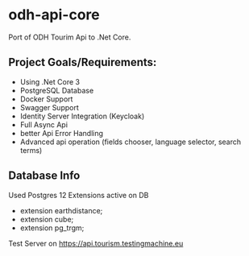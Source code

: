 # odh-api-core

Port of ODH Tourim Api to .Net Core.

## Project Goals/Requirements:

* Using .Net Core 3
* PostgreSQL Database
* Docker Support
* Swagger Support
* Identity Server Integration (Keycloak)
* Full Async Api
* better Api Error Handling
* Advanced api operation (fields chooser, language selector, search terms)

## Database Info

Used Postgres 12 
Extensions active on DB

* extension earthdistance;
* extension cube;
* extension pg_trgm;

Test Server on https://api.tourism.testingmachine.eu
